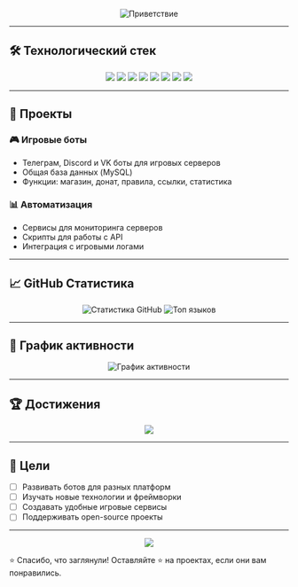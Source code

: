 <p align="center">
  <img src="https://readme-typing-svg.demolab.com?font=Fira+Code&pause=1000&color=00FF00&width=600&lines=Добро+пожаловать+на+GitHub!;Здесь+живёт+код,+идеи+и+проекты;Разработка:+боты,+игры,+сервисы,+базы+данных" alt="Приветствие" />
</p>

---

## 🛠️ Технологический стек

<div align="center">
  <img src="https://img.shields.io/badge/Python-3776AB?style=for-the-badge&logo=python&logoColor=white" />
  <img src="https://img.shields.io/badge/C%23-239120?style=for-the-badge&logo=c-sharp&logoColor=white" />
  <img src="https://img.shields.io/badge/Java-ED8B00?style=for-the-badge&logo=openjdk&logoColor=white" />
  <img src="https://img.shields.io/badge/MySQL-4479A1?style=for-the-badge&logo=mysql&logoColor=white" />
  <img src="https://img.shields.io/badge/Discord_Bots-5865F2?style=for-the-badge&logo=discord&logoColor=white" />
  <img src="https://img.shields.io/badge/Telegram_Bots-2CA5E0?style=for-the-badge&logo=telegram&logoColor=white" />
  <img src="https://img.shields.io/badge/VK_Bots-4680C2?style=for-the-badge&logo=vk&logoColor=white" />
  <img src="https://img.shields.io/badge/Docker-2496ED?style=for-the-badge&logo=docker&logoColor=white" />
</div>

---

## 🚀 Проекты

### 🎮 Игровые боты
- Телеграм, Discord и VK боты для игровых серверов  
- Общая база данных (MySQL)  
- Функции: магазин, донат, правила, ссылки, статистика  

### 📊 Автоматизация
- Сервисы для мониторинга серверов  
- Скрипты для работы с API  
- Интеграция с игровыми логами  

---

## 📈 GitHub Статистика

<div align="center">
  <img src="https://github-readme-stats.vercel.app/api?username=USERNAME&show_icons=true&theme=radical" alt="Статистика GitHub" />
  <img src="https://github-readme-stats.vercel.app/api/top-langs/?username=USERNAME&layout=compact&theme=radical" alt="Топ языков" />
</div>

---

## 🎨 График активности

<div align="center">
  <img src="https://github-readme-activity-graph.vercel.app/graph?username=USERNAME&theme=react-dark&hide_border=true&area=true" alt="График активности" />
</div>

---

## 🏆 Достижения

<div align="center">
  <img src="https://github-profile-trophy.vercel.app/?username=USERNAME&theme=onedark&no-frame=true&row=1&column=7" />
</div>

---

## 🎯 Цели

- [ ] Развивать ботов для разных платформ  
- [ ] Изучать новые технологии и фреймворки  
- [ ] Создавать удобные игровые сервисы  
- [ ] Поддерживать open-source проекты  

---

<p align="center">
  <img src="https://komarev.com/ghpvc/?username=USERNAME&label=Просмотры+профиля&color=blueviolet&style=flat" />
</p>

⭐️ Спасибо, что заглянули! Оставляйте ⭐️ на проектах, если они вам понравились.
